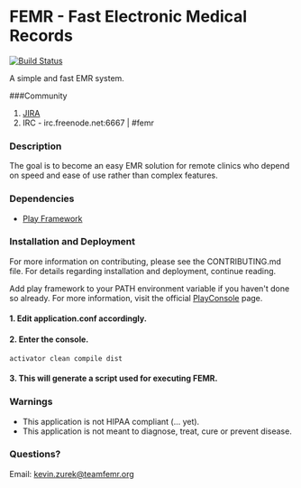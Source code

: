 # FEMR - Fast Electronic Medical Records

[![Build Status](https://travis-ci.org/FEMR/femr.svg?branch=master)](https://travis-ci.org/FEMR/femr)

A simple and fast EMR system.

###Community
1. [JIRA](https://teamfemr.atlassian.net)
2. IRC - irc.freenode.net:6667 | #femr

### Description

The goal is to become an easy EMR solution for remote clinics who depend on speed and ease of use rather than complex features.

### Dependencies

* [Play Framework](http://www.playframework.com/)

### Installation and Deployment

For more information on contributing, please see the CONTRIBUTING.md file. For details regarding installation and deployment, continue reading.

Add play framework to your PATH environment variable if you haven't done so already. For more information, visit the official [PlayConsole](https://www.playframework.com/documentation/2.3.x/PlayConsole) page.

#### 1. Edit application.conf accordingly.
#### 2. Enter the console.
    activator clean compile dist
#### 3. This will generate a script used for executing FEMR.

### Warnings

* This application is not HIPAA compliant (... yet).
* This application is not meant to diagnose, treat, cure or prevent disease.

### Questions?

Email: kevin.zurek@teamfemr.org


